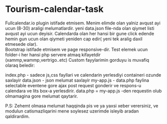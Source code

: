 # Tourism-calendar-task

Fullcalendar.io plugin istifade etmisem. Menim elimde olan yalniz avqust ayi ucun (8-30) araligi melumatlardir. yeni data.json file-nda olan qiymet listi 
avqust ayi ucun deyisir.
Calendarda olan her hansi bir gune click edende hemin gun ucun olan qiymeti yeniden cap edir( yeni tek aralig daxil etmesede olar).  
Bootstrap istifade etmisem ve page responsive-dir.
Test elemek ucun folder-i her hansi php servere atmaq kifayetdir (xammp,wammp,vertrigo..etc)
Custom fayylarimin gorduyu is muvafiq olaraq beledir:

index.php - sadece js,css fayllari ve calendarin yerlesdiyi containeri ozunde saxlayir
data.json - json melumat saxlayir
my-app.js - data.php faylina selectable eventene gore ajax post request gonderir ve respons-u calendara ve lits box-a yerlesdirir.
data.php  = my-app.js -den requestin olub olmamagina gore melumat qaytarir.

P.S: Zehemt olmasa melumat haqqinda pis ve ya yaxsi xeber verersiniz, ve modulun catismazliqarini mene soylesez uzerimde isleyib aradan qaldirardim.


